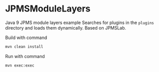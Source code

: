 # JPMSModuleLayers
Java 9 JPMS module layers example
Searches for plugins in the `plugins` directory and loads them dynamically.
Based on JPMSLab.

Build with command
```bash
mvn clean install
```

Run with command
```bash
mvn exec:exec
```